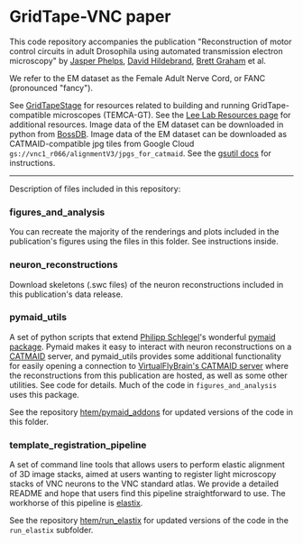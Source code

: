 # GridTape-VNC paper
This code repository accompanies the publication "Reconstruction of motor control circuits in adult Drosophila using automated transmission electron microscopy" by [Jasper Phelps](https://github.com/jasper-tms), [David Hildebrand](https://github.com/davidhildebrand), [Brett Graham](https://github.com/braingram) et al.

We refer to the EM dataset as the Female Adult Nerve Cord, or FANC (pronounced "fancy").

See [GridTapeStage](https://github.com/htem/GridTapeStage) for resources related to building and running GridTape-compatible microscopes (TEMCA-GT).
See the [Lee Lab Resources page](https://www.lee.hms.harvard.edu/resources) for additional resources.
Image data of the EM dataset can be downloaded in python from [BossDB](https://bossdb.org/project/phelps_hildebrand_graham2021).
Image data of the EM dataset can be downloaded as CATMAID-compatible jpg tiles from Google Cloud `gs://vnc1_r066/alignmentV3/jpgs_for_catmaid`. See the [gsutil docs](https://cloud.google.com/storage/docs/gsutil) for instructions.

---

Description of files included in this repository:

### figures_and_analysis
You can recreate the majority of the renderings and plots included in the publication's figures using the files in this folder. See instructions inside.

### neuron_reconstructions
Download skeletons (.swc files) of the neuron reconstructions included in this publication's data release.

### pymaid_utils
A set of python scripts that extend [Philipp Schlegel](https://github.com/schlegelp)'s wonderful [pymaid package](https://github.com/schlegelp/pymaid). Pymaid makes it easy to interact with neuron reconstructions on a [CATMAID](https://catmaid.readthedocs.io/en/stable/) server, and pymaid_utils provides some additional functionality for easily opening a connection to [VirtualFlyBrain's CATMAID server](https://fanc.catmaid.virtualflybrain.org/) where the reconstructions from this publication are hosted, as well as some other utilities. See code for details. Much of the code in `figures_and_analysis` uses this package.

See the repository [htem/pymaid_addons](https://github.com/htem/pymaid_addons) for updated versions of the code in this folder.

### template_registration_pipeline
A set of command line tools that allows users to perform elastic alignment of 3D image stacks, aimed at users wanting to register light microscopy stacks of VNC neurons to the VNC standard atlas. We provide a detailed README and hope that users find this pipeline straightforward to use. The workhorse of this pipeline is [elastix](https://elastix.lumc.nl/).

See the repository [htem/run_elastix](https://github.com/htem/run_elastix) for updated versions of the code in the `run_elastix` subfolder.

